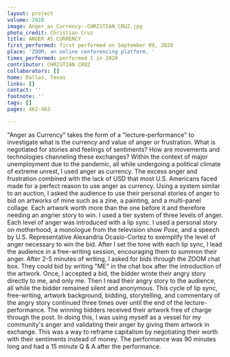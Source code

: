 ```yaml
---
layout: project
volume: 2020
image: Anger_as_Currency--CHRISTIAN_CRUZ.jpg
photo_credit: Christian Cruz
title: ANGER AS CURRENCY
first_performed: first performed on September 09, 2020
place: 'ZOOM, an online conferencing platform. '
times_performed: performed 1 in 2020
contributor: CHRISTIAN CRUZ
collaborators: []
home: Dallas, Texas
links: []
contact: ''
footnote: ''
tags: []
pages: 462-463

---
```


"Anger as Currency" takes the form of a "lecture-performance" to investigate what is the currency and value of anger or frustration.  What is negotiated for stories and feelings of sentiments? How are movements and technologies channeling these exchanges? Within the context of major unemployment due to the pandemic, all while undergoing a political climate of extreme unrest, I used anger as currency. The excess anger and frustration combined with the lack of USD that most U.S. Americans faced made for a perfect reason to use anger as currency. Using a system similar to an auction, I asked the audience to use their personal stories of anger to bid on artworks of mine such as a zine, a painting, and a multi-panel collage. Each artwork worth more than the one before it and therefore needing an angrier story to win. I used a tier system of three levels of anger. Each level of anger was introduced with a lip sync. I used a personal story on motherhood, a monologue from the television show *Pose,* and a speech by U.S. Representative Alexandria Ocasio-Cortez to exemplify the level of anger necessary to win the bid. After I set the tone with each lip sync, I lead the audience in a free-writing session, encouraging them to summon their anger. After 2-5 minutes of writing, I asked for bids through the ZOOM chat box. They could bid by writing "ME" in the chat box after the introduction of the artwork. Once, I accepted a bid, the bidder wrote their angry story directly to me, and only me. Then I read their angry story to the audience, all while the bidder remained silent and anonymous. This cycle of lip sync, free-writing, artwork background, bidding, storytelling, and commentary of the angry story continued three times over until the end of the lecture-performance. The winning bidders received their artwork free of charge through the post. In doing this, I was using myself as a vessel for my community's anger and validating their anger by giving them artwork in exchange. This was a way to reframe capitalism by negotiating their worth with their sentiments instead of money. The performance was 90 minutes long and had a 15 minute Q & A after the performance. 


